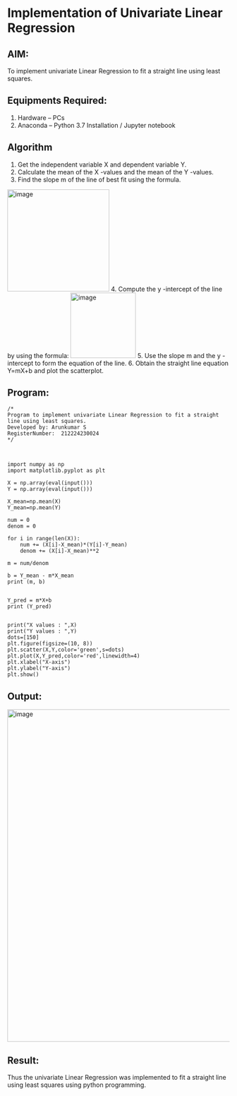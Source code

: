 # Implementation of Univariate Linear Regression
## AIM:
To implement univariate Linear Regression to fit a straight line using least squares.

## Equipments Required:
1. Hardware – PCs
2. Anaconda – Python 3.7 Installation / Jupyter notebook

## Algorithm
1. Get the independent variable X and dependent variable Y.
2. Calculate the mean of the X -values and the mean of the Y -values.
3. Find the slope m of the line of best fit using the formula. 
<img width="231" alt="image" src="https://user-images.githubusercontent.com/93026020/192078527-b3b5ee3e-992f-46c4-865b-3b7ce4ac54ad.png">
4. Compute the y -intercept of the line by using the formula:
<img width="148" alt="image" src="https://user-images.githubusercontent.com/93026020/192078545-79d70b90-7e9d-4b85-9f8b-9d7548a4c5a4.png">
5. Use the slope m and the y -intercept to form the equation of the line.
6. Obtain the straight line equation Y=mX+b and plot the scatterplot.

## Program:
```
/*
Program to implement univariate Linear Regression to fit a straight line using least squares.
Developed by: Arunkumar S
RegisterNumber:  212224230024
*/



import numpy as np
import matplotlib.pyplot as plt

X = np.array(eval(input()))
Y = np.array(eval(input()))

X_mean=np.mean(X)
Y_mean=np.mean(Y)

num = 0
denom = 0

for i in range(len(X)):
    num += (X[i]-X_mean)*(Y[i]-Y_mean)
    denom += (X[i]-X_mean)**2

m = num/denom

b = Y_mean - m*X_mean
print (m, b)


Y_pred = m*X+b
print (Y_pred)


print("X values : ",X)
print("Y values : ",Y)
dots=[150]
plt.figure(figsize=(10, 8))
plt.scatter(X,Y,color='green',s=dots)
plt.plot(X,Y_pred,color='red',linewidth=4)
plt.xlabel("X-axis")
plt.ylabel("Y-axis")
plt.show()
```

## Output:
<img width="1038" height="753" alt="image" src="https://github.com/user-attachments/assets/dfc84d21-f685-4f40-8364-c0707edcb8f9" />



## Result:
Thus the univariate Linear Regression was implemented to fit a straight line using least squares using python programming.
